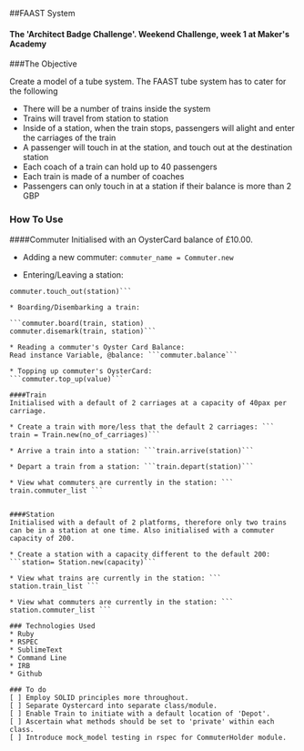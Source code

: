 ##FAAST System


#### The 'Architect Badge Challenge'. Weekend Challenge, week 1 at Maker's Academy


###The Objective

Create a model of a tube system. The FAAST tube system has to cater for the following

+ There will be a number of trains inside the system
+ Trains will travel from station to station
+ Inside of a station, when the train stops, passengers will alight and enter the carriages of the train
+ A passenger will touch in at the station, and touch out at the destination station
+ Each coach of a train can hold up to 40 passengers
+ Each train is made of a number of coaches
+ Passengers can only touch in at a station if their balance is more than 2 GBP

### How To Use
####Commuter
Initialised with an OysterCard balance of £10.00.

* Adding a new commuter: 
```commuter_name = Commuter.new ```

* Entering/Leaving a station:  

```commuter.touch_in(station)
commuter.touch_out(station)```

* Boarding/Disembarking a train:

```commuter.board(train, station)
commuter.disemark(train, station)```

* Reading a commuter's Oyster Card Balance:  
Read instance Variable, @balance: ```commuter.balance```

* Topping up commuter's OysterCard:  
```commuter.top_up(value)```

####Train
Initialised with a default of 2 carriages at a capacity of 40pax per carriage.

* Create a train with more/less that the default 2 carriages: ``` train = Train.new(no_of_carriages)```

* Arrive a train into a station: ```train.arrive(station)```

* Depart a train from a station: ```train.depart(station)```

* View what commuters are currently in the station: ``` train.commuter_list ```


####Station
Initialised with a default of 2 platforms, therefore only two trains can be in a station at one time. Also initialised with a commuter capacity of 200.

* Create a station with a capacity different to the default 200: ```station= Station.new(capacity)```

* View what trains are currently in the station: ``` station.train_list ```

* View what commuters are currently in the station: ``` station.commuter_list ```

### Technologies Used
* Ruby
* RSPEC
* SublimeText
* Command Line
* IRB
* Github

### To do 
[ ] Employ SOLID principles more throughout.  
[ ] Separate Oystercard into separate class/module.  
[ ] Enable Train to initiate with a default location of 'Depot'.  
[ ] Ascertain what methods should be set to 'private' within each class.  
[ ] Introduce mock_model testing in rspec for CommuterHolder module. 

